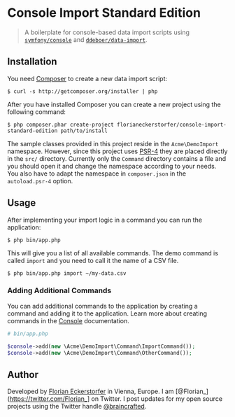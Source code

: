 Console Import Standard Edition
===============================

> A boilerplate for console-based data import scripts using [`symfony/console`](https://github.com/symfony/Console) and
[`ddeboer/data-import`](https://github.com/ddeboer/data-import).


Installation
------------

You need [Composer]() to create a new data import script:

```shell
$ curl -s http://getcomposer.org/installer | php
```

After you have installed Composer you can create a new project using the following command:

```shell
$ php composer.phar create-project florianeckerstorfer/console-import-standard-edition path/to/install
```

The sample classes provided in this project reside in the `Acme\DemoImport` namespace. However, since this project uses
[PSR-4](http://www.php-fig.org/psr/psr-4/) they are placed directly in the `src/` directory. Currently only the
`Command` directory contains a file and you should open it and change the namespace according to your needs. You
 also have to adapt the namespace in `composer.json` in the `autoload.psr-4` option.


Usage
-----

After implementing your import logic in a command you can run the application:

```shell
$ php bin/app.php
```

This will give you a list of all available commands. The demo command is called `import` and you need to call it the
name of a CSV file.

```shell
$ php bin/app.php import ~/my-data.csv
```

### Adding Additional Commands

You can add additional commands to the application by creating a command and adding it to the application. Learn more
about creating commands in the [Console](http://symfony.com/doc/current/components/console/introduction.html)
documentation.

```php
# bin/app.php

$console->add(new \Acme\DemoImport\Command\ImportCommand());
$console->add(new \Acme\DemoImport\Command\OtherCommand());
```


Author
------

Developed by [Florian Eckerstorfer](https://florian.ec) in Vienna, Europe. I am
[@Florian_](https://twitter.com/Florian_] on Twitter. I post updates for my open source projects using the
Twitter handle [@braincrafted](https://twitter.com/braincrafted).
